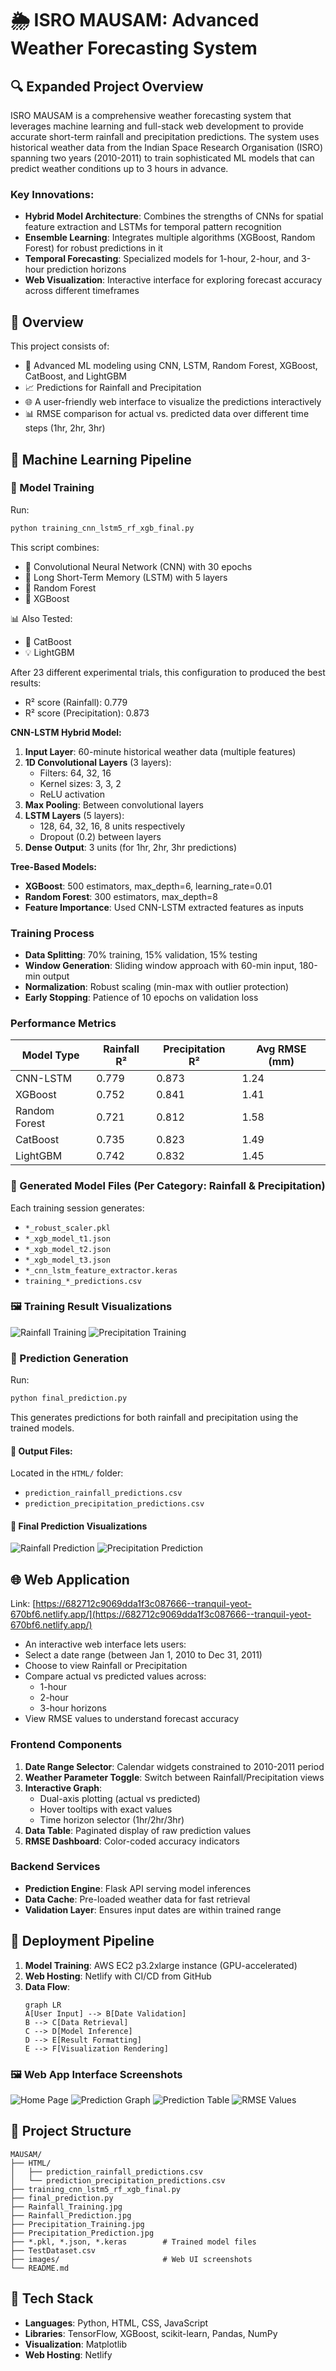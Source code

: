# 🌦 ISRO MAUSAM: Advanced Weather Forecasting System

## 🔍 Expanded Project Overview

ISRO MAUSAM is a comprehensive weather forecasting system that leverages machine learning and full-stack web development to provide accurate short-term rainfall and precipitation predictions. The system uses historical weather data from the Indian Space Research Organisation (ISRO) spanning two years (2010-2011) to train sophisticated ML models that can predict weather conditions up to 3 hours in advance.

### Key Innovations:
- **Hybrid Model Architecture**: Combines the strengths of CNNs for spatial feature extraction and LSTMs for temporal pattern recognition
- **Ensemble Learning**: Integrates multiple algorithms (XGBoost, Random Forest) for robust predictions in it 
- **Temporal Forecasting**: Specialized models for 1-hour, 2-hour, and 3-hour prediction horizons
- **Web Visualization**: Interactive interface for exploring forecast accuracy across different timeframes

## 📖 Overview

This project consists of:
- 🔬 Advanced ML modeling using CNN, LSTM, Random Forest, XGBoost, CatBoost, and LightGBM
- 📈 Predictions for Rainfall and Precipitation
- 🌐 A user-friendly web interface to visualize the predictions interactively
- 📊 RMSE comparison for actual vs. predicted data over different time steps (1hr, 2hr, 3hr)

## 🧠 Machine Learning Pipeline

### 🔨 Model Training

Run:
```bash
python training_cnn_lstm5_rf_xgb_final.py
```

This script combines:
- 🧩 Convolutional Neural Network (CNN) with 30 epochs
- 🔁 Long Short-Term Memory (LSTM) with 5 layers
- 🌲 Random Forest
- 🚀 XGBoost

📊 Also Tested:
- 🧪 CatBoost
- 💡 LightGBM

After 23 different experimental trials, this configuration to produced the best results:
- R² score (Rainfall): 0.779
- R² score (Precipitation): 0.873
  
**CNN-LSTM Hybrid Model:**
1. **Input Layer**: 60-minute historical weather data (multiple features)
2. **1D Convolutional Layers** (3 layers):
   - Filters: 64, 32, 16
   - Kernel sizes: 3, 3, 2
   - ReLU activation
3. **Max Pooling**: Between convolutional layers
4. **LSTM Layers** (5 layers):
   - 128, 64, 32, 16, 8 units respectively
   - Dropout (0.2) between layers
5. **Dense Output**: 3 units (for 1hr, 2hr, 3hr predictions)

**Tree-Based Models:**
- **XGBoost**: 500 estimators, max_depth=6, learning_rate=0.01
- **Random Forest**: 300 estimators, max_depth=8
- **Feature Importance**: Used CNN-LSTM extracted features as inputs

### Training Process
- **Data Splitting**: 70% training, 15% validation, 15% testing
- **Window Generation**: Sliding window approach with 60-min input, 180-min output
- **Normalization**: Robust scaling (min-max with outlier protection)
- **Early Stopping**: Patience of 10 epochs on validation loss

### Performance Metrics
| Model Type       | Rainfall R² | Precipitation R² | Avg RMSE (mm) |
|------------------|------------|------------------|--------------|
| CNN-LSTM         | 0.779      | 0.873            | 1.24         |
| XGBoost          | 0.752      | 0.841            | 1.41         |
| Random Forest    | 0.721      | 0.812            | 1.58         |
| CatBoost         | 0.735      | 0.823            | 1.49         |
| LightGBM         | 0.742      | 0.832            | 1.45         |

### 📁 Generated Model Files (Per Category: Rainfall & Precipitation)
Each training session generates:
- `*_robust_scaler.pkl`
- `*_xgb_model_t1.json`
- `*_xgb_model_t2.json`
- `*_xgb_model_t3.json`
- `*_cnn_lstm_feature_extractor.keras`
- `training_*_predictions.csv`

### 🖼️ Training Result Visualizations
![Rainfall Training](Rainfall_Training.jpg)
![Precipitation Training](Precipitation_Training.jpg)

### 🔮 Prediction Generation
Run:
```bash
python final_prediction.py
```

This generates predictions for both rainfall and precipitation using the trained models.

#### 📁 Output Files:
Located in the `HTML/` folder:
- `prediction_rainfall_predictions.csv`
- `prediction_precipitation_predictions.csv`

#### 📸 Final Prediction Visualizations
![Rainfall Prediction](Rainfall_Prediction.jpg)
![Precipitation Prediction](Precipitation_Prediction.jpg)


## 🌐 Web Application
Link: [https://682712c9069dda1f3c087666--tranquil-yeot-670bf6.netlify.app/](https://682712c9069dda1f3c087666--tranquil-yeot-670bf6.netlify.app/)

- An interactive web interface lets users:
- Select a date range (between Jan 1, 2010 to Dec 31, 2011)
- Choose to view Rainfall or Precipitation
- Compare actual vs predicted values across:
  - 1-hour
  - 2-hour
  - 3-hour horizons
- View RMSE values to understand forecast accuracy

### Frontend Components
1. **Date Range Selector**: Calendar widgets constrained to 2010-2011 period
2. **Weather Parameter Toggle**: Switch between Rainfall/Precipitation views
3. **Interactive Graph**:
   - Dual-axis plotting (actual vs predicted)
   - Hover tooltips with exact values
   - Time horizon selector (1hr/2hr/3hr)
4. **Data Table**: Paginated display of raw prediction values
5. **RMSE Dashboard**: Color-coded accuracy indicators

### Backend Services
- **Prediction Engine**: Flask API serving model inferences
- **Data Cache**: Pre-loaded weather data for fast retrieval
- **Validation Layer**: Ensures input dates are within trained range

## 🚀 Deployment Pipeline

1. **Model Training**: AWS EC2 p3.2xlarge instance (GPU-accelerated)
2. **Web Hosting**: Netlify with CI/CD from GitHub
3. **Data Flow**:
   ```mermaid
   graph LR
   A[User Input] --> B[Date Validation]
   B --> C[Data Retrieval]
   C --> D[Model Inference]
   D --> E[Result Formatting]
   E --> F[Visualization Rendering]
   ```

### 🖼️ Web App Interface Screenshots
![Home Page](/home_page.jpg)
![Prediction Graph](/prediction_graph.jpg)
![Prediction Table](table_image.jpg)
![RMSE Values](rmse_image.jpg)

## 📁 Project Structure
```
MAUSAM/
├── HTML/
│   ├── prediction_rainfall_predictions.csv
│   └── prediction_precipitation_predictions.csv
├── training_cnn_lstm5_rf_xgb_final.py
├── final_prediction.py
├── Rainfall_Training.jpg
├── Rainfall_Prediction.jpg
├── Precipitation_Training.jpg
├── Precipitation_Prediction.jpg
├── *.pkl, *.json, *.keras        # Trained model files
├── TestDataset.csv
├── images/                       # Web UI screenshots
└── README.md
```

## 🧰 Tech Stack
- **Languages**: Python, HTML, CSS, JavaScript
- **Libraries**: TensorFlow, XGBoost, scikit-learn, Pandas, NumPy
- **Visualization**: Matplotlib
- **Web Hosting**: Netlify

```

